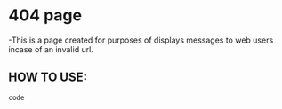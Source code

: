 # 404 page
-This is a page created for purposes of displays messages to web users incase of an invalid url.

## HOW TO USE:
`code`
